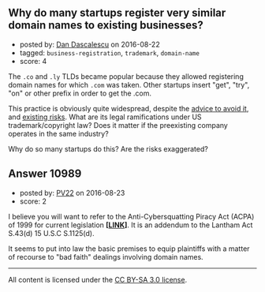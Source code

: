 ## Why do many startups register very similar domain names to existing businesses?

- posted by: [Dan Dascalescu](https://stackexchange.com/users/8216/dan-dascalescu) on 2016-08-22
- tagged: `business-registration`, `trademark`, `domain-name`
- score: 4

The `.co` and `.ly` TLDs became popular because they allowed registering domain names for which `.com` was taken. Other startups insert "get", "try", "on" or other prefix in order to get the .com.

This practice is obviously quite widespread, despite the [advice to avoid it](https://startups.stackexchange.com/questions/1283/domain-with-the-name-myproduct-com-already-taken), and [existing risks](https://startups.stackexchange.com/questions/5303/risks-to-purchase-domain-before-its-tm-registration-under-existing-similar-mark). What are its legal ramifications under US trademark/copyright law? Does it matter if the preexisting company operates in the same industry?

Why do so many startups do this? Are the risks exaggerated?


## Answer 10989

- posted by: [PV22](https://stackexchange.com/users/8264469/pv22) on 2016-08-23
- score: 2

I believe you will want to refer to the Anti-Cybersquatting Piracy Act (ACPA) of 1999 for current legislation **[[LINK](https://www.gpo.gov/fdsys/pkg/CRPT-106srpt140/html/CRPT-106srpt140.htm)]**. It is an addendum to the Lantham Act S.43(d) 15 U.S.C S.1125(d).

It seems to put into law the basic premises to equip plaintiffs with a matter of recourse to "bad faith" dealings involving domain names.





---

All content is licensed under the [CC BY-SA 3.0 license](https://creativecommons.org/licenses/by-sa/3.0/).
